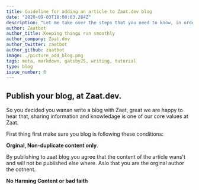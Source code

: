 ```yaml
---
title: Guideline for adding an article to Zaat.dev blog
date: "2020-09-03T18:00:03.284Z"
description: "Let me take over the steps that you need to know, in order to publish your article to zaat.dev/blog"
author: Zaatbot
author_title: Keeping things run smoothly
author_company: Zaat.dev
author_twitter: zaatbot
author_github: zaatbot
image: ./picture_add_blog.png
tags: meta, markdown, gatsbyJS, writing, tutorial
type: blog
issue_number: 6
---
```




## Publish your blog, at Zaat.dev. 


So you decided you wanan write a blog with Zaat, great we are happy to hear that, sharing information and knowledage is one of our core values at Zaat. 

First thing first make sure you blog is following these conditions:

**Orginal, Non-duplicate content only**.
  
By publishing to zaat blog you agree that the content of the article wans't and will not be published else where. Aslo that you are the orginal author the cotnent. 

**No Harming Content or bad faith** 


